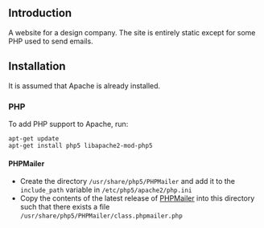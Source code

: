 ## Introduction
A website for a design company. The site is entirely static except for some PHP used to send emails.

## Installation
It is assumed that Apache is already installed.

### PHP
To add PHP support to Apache, run:

```
apt-get update
apt-get install php5 libapache2-mod-php5
```

#### PHPMailer
* Create the directory `/usr/share/php5/PHPMailer` and add it to the `include_path` variable in  `/etc/php5/apache2/php.ini`
* Copy the contents of the latest release of [PHPMailer](https://github.com/PHPMailer/PHPMailer/releases) into this directory such that
there exists a file `/usr/share/php5/PHPMailer/class.phpmailer.php`
